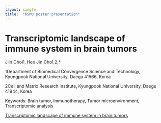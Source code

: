 ```yaml
---
layout: single
title:  "KSMO poster presentation"
---
```


# Transcriptomic landscape of immune system in brain tumors

Jiin Choi1, Hee Jin Cho1,2,*

1Department of Biomedical Convergence Science and Technology, Kyungpook National University, Daegu 41566, Korea

2Cell and Matrix Research Institute, Kyungpook National University, Daegu 41944, Korea


Keywords: Brain tumor, Immunotherapy, Tumor microenvironment, Transcriptomic analysis


[Transcriptomic landscape of immune system in brain tumors](https://jiin04018.github.io/Curriculum-Vitae/)
